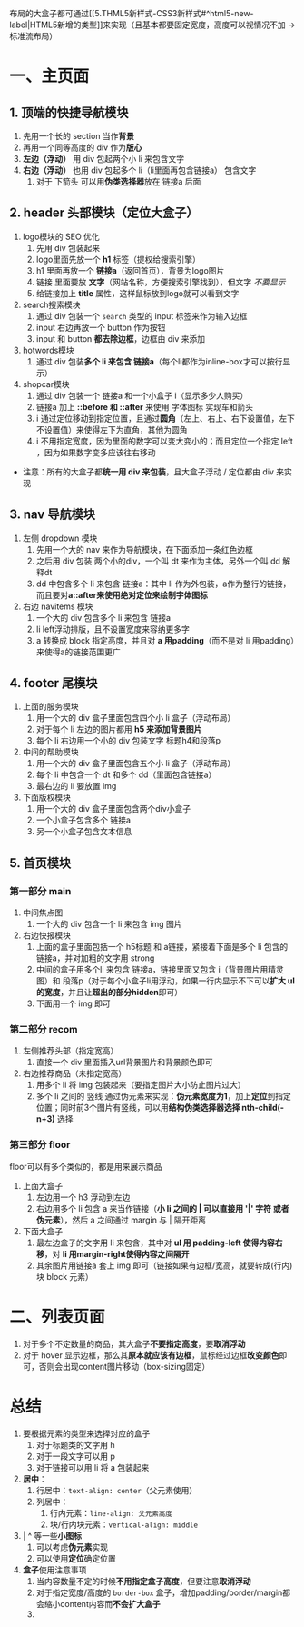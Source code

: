 布局的大盒子都可通过[[5.THML5新样式-CSS3新样式#^html5-new-label|HTML5新增的类型]]来实现（且基本都要固定宽度，高度可以视情况不加 -> 标准流布局）

# 一、主页面

## 1. 顶端的快捷导航模块

1. 先用一个长的 section 当作**背景**
2. 再用一个同等高度的 div 作为**版心**
3. **左边（浮动）** 用 div 包起两个小 li 来包含文字
4. **右边（浮动）** 也用 div 包起多个 li（li里面再包含链接a） 包含文字
	1. 对于 下箭头 可以用**伪类选择器**放在 链接a 后面

## 2. header 头部模块（定位大盒子）

1. logo模块的 SEO 优化
	1. 先用 div 包装起来
	2. logo里面先放一个 **h1** 标签（提权给搜索引擎）
	3. h1 里面再放一个 **链接a**（返回首页），背景为logo图片
	4. 链接 里面要放 **文字**（网站名称，方便搜索引擎找到），但文字 *不要显示*
	5. 给链接加上 **title** 属性，这样鼠标放到logo就可以看到文字
2. search搜索模块
	1. 通过 div 包装一个 `search` 类型的 input 标签来作为输入边框
	2. input 右边再放一个 button 作为按钮
	3. input 和 button **都去除边框**，边框由 div 来添加
3. hotwords模块
	1. 通过 div 包装**多个 li 来包含 链接a**（每个li都作为inline-box才可以按行显示）
4. shopcar模块
	1. 通过 div 包装一个 链接a 和一个小盒子 i（显示多少人购买）
	2. 链接a 加上 **::before 和 ::after** 来使用 字体图标 实现车和箭头
	3. i 通过定位移动到指定位置，且通过**圆角**（左上、右上、右下设置值，左下不设置值）来使得左下为直角，其他为圆角
	4. i 不用指定宽度，因为里面的数字可以变大变小的；而且定位一个指定 left ，因为如果数字变多应该往右移动

* 注意：所有的大盒子都**统一用 div 来包装**，且大盒子浮动 / 定位都由 div 来实现

## 3. nav 导航模块

1. 左侧 dropdown 模块
	1. 先用一个大的 nav 来作为导航模块，在下面添加一条红色边框
	2. 之后用 div 包装 两个小的div，一个叫 dt 来作为主体，另外一个叫 dd 解释dt
	3. dd 中包含多个 li 来包含 链接a：其中 li 作为外包装，a作为整行的链接，而且要对**a::after来使用绝对定位来绘制字体图标**
2. 右边 navitems 模块
	1. 一个大的 div 包含多个 li 来包含 链接a
	2. li left浮动排版，且不设置宽度来容纳更多字
	3. a 转换成 block 指定高度，并且对 **a 用padding**（而不是对 li 用padding）来使得a的链接范围更广

## 4. footer 尾模块

1. 上面的服务模块
	1. 用一个大的 div 盒子里面包含四个小 li 盒子（浮动布局）
	2. 对于每个 li 左边的图片都用 **h5 来添加背景图片**
	3. 每个 li 右边用一个小的 div 包装文字 标题h4和段落p
2. 中间的帮助模块
	1. 用一个大的 div 盒子里面包含五个小 li 盒子（浮动布局）
	2. 每个 li 中包含一个 dt 和多个 dd（里面包含链接a）
	3. 最右边的 li 要放置 img 
3. 下面版权模块
	1. 用一个大的 div 盒子里面包含两个div小盒子
	2. 一个小盒子包含多个 链接a
	3. 另一个小盒子包含文本信息

## 5. 首页模块

### 第一部分 main

1. 中间焦点图
	1. 一个大的 div 包含一个 li 来包含 img 图片
2. 右边快报模块
	1. 上面的盒子里面包括一个 h5标题 和 a链接，紧接着下面是多个 li 包含的链接a，并对加粗的文字用 strong
	2. 中间的盒子用多个li 来包含 链接a，链接里面又包含 i（背景图片用精灵图）和 段落p（对于每个小盒子li用浮动，如果一行内显示不下可以**扩大 ul 的宽度**，并且让**超出的部分hidden**即可）
	3. 下面用一个 img 即可

### 第二部分 recom

1. 左侧推荐头部（指定宽高）
	1. 直接一个 div 里面插入url背景图片和背景颜色即可
2. 右边推荐商品（未指定宽高）
	1. 用多个 li 将 img 包装起来（要指定图片大小防止图片过大）
	2. 多个 li 之间的 竖线 通过伪元素来实现：**伪元素宽度为1**，加上**定位**到指定位置；同时前3个图片有竖线，可以用**结构伪类选择器选择 nth-child(-n+3)** 选择

### 第三部分 floor

floor可以有多个类似的，都是用来展示商品

1. 上面大盒子
	1. 左边用一个 h3 浮动到左边
	2. 右边用多个 li 包含 a 来当作链接（**小 li 之间的 | 可以直接用 '|' 字符 或者 伪元素**），然后 a 之间通过 margin 与 | 隔开距离
2. 下面大盒子
	1. 最左边盒子的文字用 li 来包含，其中对 **ul 用 padding-left 使得内容右移**，对 **li 用margin-right使得内容之间隔开**
	2. 其余图片用链接a 套上 img 即可（链接如果有边框/宽高，就要转成(行内)块 block 元素）

# 二、列表页面

1. 对于多个不定数量的商品，其大盒子**不要指定高度**，要**取消浮动**
2. 对于 hover 显示边框，那么其**原本就应该有边框**，鼠标经过边框**改变颜色**即可，否则会出现content图片移动（box-sizing固定）


# 总结

1. 要根据元素的类型来选择对应的盒子
	1. 对于标题类的文字用 h
	2. 对于一段文字可以用 p
	3. 对于链接可以用 li 将 a 包装起来
2. **居中**：
	1. 行居中：`text-align: center`（父元素使用）
	2. 列居中：
		1. 行内元素：`line-align: 父元素高度`
		2. 块/行内块元素：`vertical-align: middle`
3. | ^ 等一些**小图标**
	1. 可以考虑**伪元素**实现
	2. 可以使用**定位**确定位置
4. **盒子**使用注意事项
	1. 当内容数量不定的时候**不用指定盒子高度**，但要注意**取消浮动**
	2. 对于指定宽度/高度的 `border-box` 盒子，增加padding/border/margin都会缩小content内容而**不会扩大盒子**
	3. 